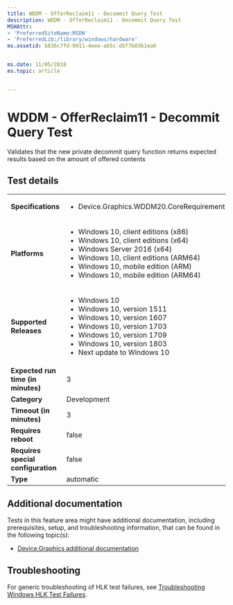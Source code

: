 ```yaml
---
title: WDDM - OfferReclaim11 - Decommit Query Test
description: WDDM - OfferReclaim11 - Decommit Query Test
MSHAttr:
- 'PreferredSiteName:MSDN'
- 'PreferredLib:/library/windows/hardware'
ms.assetid: b836c7fd-0911-4eee-ab5c-dbf7b83b1ea6


ms.date: 11/05/2018
ms.topic: article


---
```


# <span id="p_hlk_test.86f44b59-33bd-4dae-9eae-3152282f5c9a"></span>WDDM - OfferReclaim11 - Decommit Query Test


Validates that the new private decommit query function returns expected results based on the amount of offered contents

## Test details

|||
|---|---|
| **Specifications**  | <ul><li>Device.Graphics.WDDM20.CoreRequirement</li></ul> |  
| **Platforms**   | <ul><li>Windows 10, client editions (x86)</li><li>Windows 10, client editions (x64)</li><li>Windows Server 2016 (x64)</li><li>Windows 10, client editions (ARM64)</li><li>Windows 10, mobile edition (ARM)</li><li>Windows 10, mobile edition (ARM64)</li></ul> |
| **Supported Releases** | <ul><li>Windows 10</li><li>Windows 10, version 1511</li><li>Windows 10, version 1607</li><li>Windows 10, version 1703</li><li>Windows 10, version 1709</li><li>Windows 10, version 1803</li><li>Next update to Windows 10</li></ul> |
|**Expected run time (in minutes)**| 3 |
|**Category**| Development |
|**Timeout (in minutes)**| 3 |
|**Requires reboot**| false |
|**Requires special configuration**| false |
|**Type**| automatic |



## <span id="Additional_documentation"></span><span id="additional_documentation"></span><span id="ADDITIONAL_DOCUMENTATION"></span>Additional documentation


Tests in this feature area might have additional documentation, including prerequisites, setup, and troubleshooting information, that can be found in the following topic(s):

-   [Device.Graphics additional documentation](device-graphics-additional-documentation.md)

## <span id="Troubleshooting"></span><span id="troubleshooting"></span><span id="TROUBLESHOOTING"></span>Troubleshooting


For generic troubleshooting of HLK test failures, see [Troubleshooting Windows HLK Test Failures](../user/troubleshooting-windows-hlk-test-failures.md).










